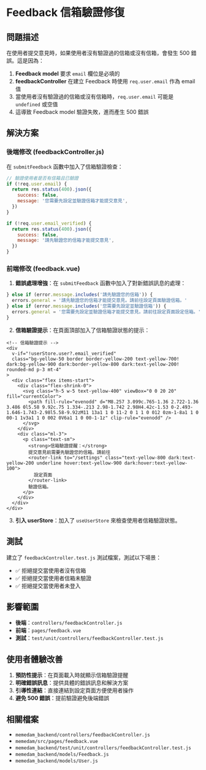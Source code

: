 # Feedback 信箱驗證修復

## 問題描述

在使用者提交意見時，如果使用者沒有驗證過的信箱或沒有信箱，會發生 500 錯誤。這是因為：

1. **Feedback model** 要求 `email` 欄位是必填的
2. **feedbackController** 在建立 Feedback 時使用 `req.user.email` 作為 email 值
3. 當使用者沒有驗證過的信箱或沒有信箱時，`req.user.email` 可能是 `undefined` 或空值
4. 這導致 Feedback model 驗證失敗，進而產生 500 錯誤

## 解決方案

### 後端修改 (feedbackController.js)

在 `submitFeedback` 函數中加入了信箱驗證檢查：

```javascript
// 驗證使用者是否有信箱且已驗證
if (!req.user.email) {
  return res.status(400).json({
    success: false,
    message: '您需要先設定並驗證信箱才能提交意見',
  })
}

if (!req.user.email_verified) {
  return res.status(400).json({
    success: false,
    message: '請先驗證您的信箱才能提交意見',
  })
}
```

### 前端修改 (feedback.vue)

1. **錯誤處理增強**：在 `submitFeedback` 函數中加入了對新錯誤訊息的處理：

```javascript
} else if (error.message.includes('請先驗證您的信箱')) {
  errors.general = '請先驗證您的信箱才能提交意見。請前往設定頁面驗證信箱。'
} else if (error.message.includes('您需要先設定並驗證信箱')) {
  errors.general = '您需要先設定並驗證信箱才能提交意見。請前往設定頁面設定信箱。'
}
```

2. **信箱驗證提示**：在頁面頂部加入了信箱驗證狀態的提示：

```vue
<!-- 信箱驗證提示 -->
<div
  v-if="!userStore.user?.email_verified"
  class="bg-yellow-50 border border-yellow-200 text-yellow-700! dark:bg-yellow-900 dark:border-yellow-800 dark:text-yellow-200! rounded-md p-3 mt-4"
>
  <div class="flex items-start">
    <div class="flex-shrink-0">
      <svg class="h-5 w-5 text-yellow-400" viewBox="0 0 20 20" fill="currentColor">
        <path fill-rule="evenodd" d="M8.257 3.099c.765-1.36 2.722-1.36 3.486 0l5.58 9.92c.75 1.334-.213 2.98-1.742 2.98H4.42c-1.53 0-2.493-1.646-1.743-2.98l5.58-9.92zM11 13a1 1 0 11-2 0 1 1 0 012 0zm-1-8a1 1 0 00-1 1v3a1 1 0 002 0V6a1 1 0 00-1-1z" clip-rule="evenodd" />
      </svg>
    </div>
    <div class="ml-3">
      <p class="text-sm">
        <strong>信箱驗證提醒：</strong>
        提交意見前需要先驗證您的信箱。請前往
        <router-link to="/settings" class="text-yellow-800 dark:text-yellow-200 underline hover:text-yellow-900 dark:hover:text-yellow-100">
          設定頁面
        </router-link>
        驗證信箱。
      </p>
    </div>
  </div>
</div>
```

3. **引入 userStore**：加入了 `useUserStore` 來檢查使用者信箱驗證狀態。

## 測試

建立了 `feedbackController.test.js` 測試檔案，測試以下場景：

- ✅ 拒絕提交當使用者沒有信箱
- ✅ 拒絕提交當使用者信箱未驗證
- ✅ 拒絕提交當使用者未登入

## 影響範圍

- **後端**：`controllers/feedbackController.js`
- **前端**：`pages/feedback.vue`
- **測試**：`test/unit/controllers/feedbackController.test.js`

## 使用者體驗改善

1. **預防性提示**：在頁面載入時就顯示信箱驗證提醒
2. **明確錯誤訊息**：提供具體的錯誤訊息和解決方案
3. **引導性連結**：直接連結到設定頁面方便使用者操作
4. **避免 500 錯誤**：提前驗證避免後端錯誤

## 相關檔案

- `memedam_backend/controllers/feedbackController.js`
- `memedam/src/pages/feedback.vue`
- `memedam_backend/test/unit/controllers/feedbackController.test.js`
- `memedam_backend/models/Feedback.js`
- `memedam_backend/models/User.js`
